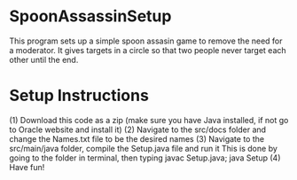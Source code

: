 # SpoonAssassinSetup
This program sets up a simple spoon assasin game to remove the need for a moderator.
It gives targets in a circle so that two people never target each other until the end.

# Setup Instructions
(1) Download this code as a zip (make sure you have Java installed, if not go to Oracle website and install it)
(2) Navigate to the src/docs folder and change the Names.txt file to be the desired names
(3) Navigate to the src/main/java folder, compile the Setup.java file and run it
    This is done by going to the folder in terminal, then typing javac Setup.java; java Setup
(4) Have fun!
